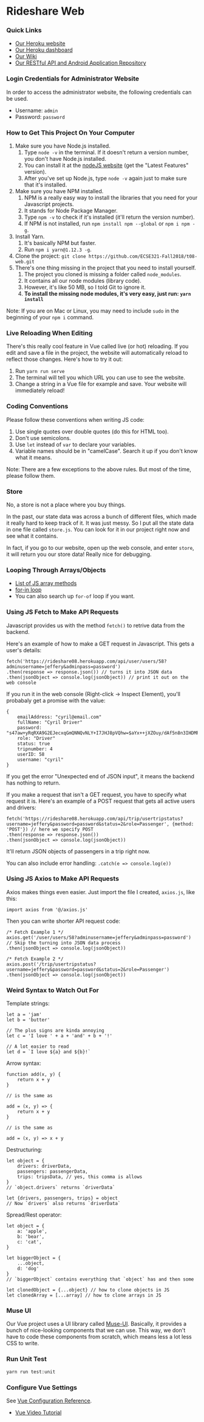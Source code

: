 # Rideshare Web

### Quick Links
- [Our Heroku website](https://rideshareadmin.herokuapp.com)
- [Our Heroku dashboard](https://dashboard.heroku.com/apps/rideshareadmin)
- [Our Wiki](https://github.com/ECSE321-Fall2018/t08-web/wiki)
- [Our RESTful API and Android Application Repository](https://github.com/ECSE321-Fall2018/t08)

### Login Credentials for Administrator Website
In order to access the administrator website, the following credentials can be used.
* Username: `admin`
* Password: `password`

### How to Get This Project On Your Computer
1. Make sure you have Node.js installed.
    1. Type `node -v` in the terminal. If it doesn't return a version number, you don't have Node.js installed.
    2. You can install it at the [nodeJS website](https://nodejs.org/en/) (get the "Latest Features" version).
    3. After you've set up Node.js, type `node -v` again just to make sure that it's installed.
2. Make sure you have NPM installed.
    1. NPM is a really easy way to install the libraries that you need for your Javascript projects.
    2. It stands for Node Package Manager.
    3. Type `npm -v` to check if it's installed (it'll return the version number).
    4. If NPM is not installed, run `npm install npm --global` or `npm i npm -g`.
3. Install Yarn.
    1. It's basically NPM but faster.
    2. Run `npm i yarn@1.12.3 -g`.
4. Clone the project: `git clone https://github.com/ECSE321-Fall2018/t08-web.git`
5. There's one thing missing in the project that you need to install yourself.
    1. The project you cloned is missing a folder called `node_modules`.
    2. It contains all our node modules (library code).
    3. However, it's like 50 MB, so I told Git to ignore it.
    4. **To install the missing node modules, it's very easy, just run: `yarn install`**

Note: If you are on Mac or Linux, you may need to include `sudo` in the beginning of your `npm i` command.

### Live Reloading When Editing
There's this really cool feature in Vue called live (or hot) reloading.
If you edit and save a file in the project, the website will automatically reload to reflect those changes.
Here's how to try it out:
1. Run `yarn run serve`
2. The terminal will tell you which URL you can use to see the website.
3. Change a string in a Vue file for example and save. Your website will immediately reload!

### Coding Conventions
Please follow these conventions when writing JS code:
1. Use single quotes over double quotes (do this for HTML too).
2. Don't use semicolons.
3. Use `let` instead of `var` to declare your variables.
4. Variable names should be in "camelCase". Search it up if you don't know what it means.

Note: There are a few exceptions to the above rules. But most of the time, please follow them.

### Store
No, a store is not a place where you buy things.

In the past, our state data was across a bunch of different files, which made it really hard to keep track of it. It was just messy. So I put all the state data in one file called `store.js`. You can look for it in our project right now and see what it contains.

In fact, if you go to our website, open up the web console, and enter `store`, it will return you our store data! Really nice for debugging.

### Looping Through Arrays/Objects
- [List of JS array methods](https://www.w3schools.com/jsref/jsref_obj_array.asp)
- [for-in loop](https://www.w3schools.com/jsref/jsref_forin.asp)
- You can also search up `for-of` loop if you want.

### Using JS Fetch to Make API Requests
Javascript provides us with the method `fetch()` to retrive data from the backend.

Here's an example of how to make a GET request in Javascript. This gets a user's details:
```JS
fetch('https://rideshare08.herokuapp.com/api/user/users/58?adminusername=jeffery&adminpass=password')
.then(response => response.json()) // turns it into JSON data
.then(jsonObject => console.log(jsonObject)) // print it out on the web console
```
If you run it in the web console (Right-click -> Inspect Element), you'll probabaly get a promise with the value:
```JS
{
    emailAddress: "cyril@email.com"
    fullName: "Cyril Driver"
    password: "s47aw+yRqRXA9G2EJecxqGmQNNQvNLY+I7JHJ8pVQhw=$aYx++jXZOuy/dAf5n8n3IHDMPqM5GsRU4UFgND00N6o="
    role: "Driver"
    status: true
    tripnumber: 4
    userID: 58
    username: "cyril"
}
```
If you get the error "Unexpected end of JSON input", it means the backend has nothing to return.

                

If you make a request that isn't a GET request, you have to specify what request it is.
Here's an example of a POST request that gets all active users and drivers:
```JS
fetch('https://rideshare08.herokuapp.com/api/trip/usertripstatus?username=jeffery&password=password&status=2&role=Passenger', {method: 'POST'}) // here we specify POST
.then(response => response.json())
.then(jsonObject => console.log(jsonObject))
```
It'll return JSON objects of passengers in a trip right now.

You can also include error handling: `.catch(e => console.log(e))`

### Using JS Axios to Make API Requests
Axios makes things even easier. Just import the file I created, `axios.js`, like this:
```JS
import axios from '@/axios.js'
```

Then you can write shorter API request code:
```JS
/* Fetch Example 1 */
axios.get('/user/users/58?adminusername=jeffery&adminpass=password')
// Skip the turning into JSON data process
.then(jsonObject => console.log(jsonObject))

/* Fetch Example 2 */
axios.post('/trip/usertripstatus?username=jeffery&password=password&status=2&role=Passenger')
.then(jsonObject => console.log(jsonObject))
```

### Weird Syntax to Watch Out For
Template strings:
```JS
let a = 'jam'
let b = 'butter'

// The plus signs are kinda annoying
let c = 'I love ' + a + 'and' + b + '!'

// A lot easier to read
let d = `I love ${a} and ${b}!`
```

Arrow syntax:
```JS
function add(x, y) {
    return x + y
}

// is the same as

add = (x, y) => {
    return x + y
}

// is the same as

add = (x, y) => x + y
```

Destructuring:
```JS
let object = {
    drivers: driverData,
    passengers: passengerData,
    trips: tripsData, // yes, this comma is allows
}
// `object.drivers` returns `driverData`

let {drivers, passengers, trips} = object
// Now `drivers` also returns `driverData`
```

Spread/Rest operator:
```JS
let object = {
    a: 'apple',
    b: 'bear',
    c: 'cat',
}

let biggerObject = {
    ...object,
    d: 'dog'
}
// `biggerObject` contains everything that `object` has and then some

let clonedObject = {...object} // how to clone objects in JS
let clonedArray = [...array] // how to clone arrays in JS
```


### Muse UI
Our Vue project uses a UI library called [Muse-UI](https://muse-ui.org/#/en-US). Basically, it provides a bunch of nice-looking components that we can use. This way, we don't have to code these components from scratch, which means less a lot less CSS to write.

### Run Unit Test
```Bash
yarn run test:unit
```

### Configure Vue Settings
See [Vue Configuration Reference](https://cli.vuejs.org/config/).

- [Vue Video Tutorial](https://www.youtube.com/watch?v=mZY1yyrlJWU&list=PLoYCgNOIyGADZuvKJweutZDOO9VI9YiJ9)

